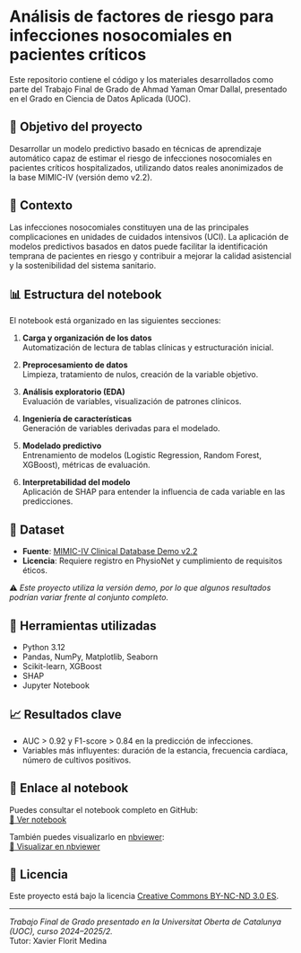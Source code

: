 # Análisis de factores de riesgo para infecciones nosocomiales en pacientes críticos

Este repositorio contiene el código y los materiales desarrollados como parte del Trabajo Final de Grado de Ahmad Yaman Omar Dallal, presentado en el Grado en Ciencia de Datos Aplicada (UOC).

## 🎯 Objetivo del proyecto

Desarrollar un modelo predictivo basado en técnicas de aprendizaje automático capaz de estimar el riesgo de infecciones nosocomiales en pacientes críticos hospitalizados, utilizando datos reales anonimizados de la base MIMIC-IV (versión demo v2.2).

## 🏥 Contexto

Las infecciones nosocomiales constituyen una de las principales complicaciones en unidades de cuidados intensivos (UCI). La aplicación de modelos predictivos basados en datos puede facilitar la identificación temprana de pacientes en riesgo y contribuir a mejorar la calidad asistencial y la sostenibilidad del sistema sanitario.

## 📊 Estructura del notebook

El notebook está organizado en las siguientes secciones:

1. **Carga y organización de los datos**  
   Automatización de lectura de tablas clínicas y estructuración inicial.

2. **Preprocesamiento de datos**  
   Limpieza, tratamiento de nulos, creación de la variable objetivo.

3. **Análisis exploratorio (EDA)**  
   Evaluación de variables, visualización de patrones clínicos.

4. **Ingeniería de características**  
   Generación de variables derivadas para el modelado.

5. **Modelado predictivo**  
   Entrenamiento de modelos (Logistic Regression, Random Forest, XGBoost), métricas de evaluación.

6. **Interpretabilidad del modelo**  
   Aplicación de SHAP para entender la influencia de cada variable en las predicciones.

## 🧪 Dataset

- **Fuente**: [MIMIC-IV Clinical Database Demo v2.2](https://physionet.org/content/mimiciv-demo/2.2/)
- **Licencia**: Requiere registro en PhysioNet y cumplimiento de requisitos éticos.

⚠️ *Este proyecto utiliza la versión demo, por lo que algunos resultados podrían variar frente al conjunto completo.*

## 🧰 Herramientas utilizadas

- Python 3.12
- Pandas, NumPy, Matplotlib, Seaborn
- Scikit-learn, XGBoost
- SHAP
- Jupyter Notebook

## 📈 Resultados clave

- AUC > 0.92 y F1-score > 0.84 en la predicción de infecciones.
- Variables más influyentes: duración de la estancia, frecuencia cardíaca, número de cultivos positivos.

## 📎 Enlace al notebook

Puedes consultar el notebook completo en GitHub:  
[🔗 Ver notebook](./TFG_OmarDallal_AhmadYaman.ipynb)

También puedes visualizarlo en [nbviewer](https://nbviewer.org/):  
[🔗 Visualizar en nbviewer](https://nbviewer.org/github/datasciyomar/TFG/TFG_OmarDallal_AhmadYaman.ipynb)  

## 📄 Licencia

Este proyecto está bajo la licencia [Creative Commons BY-NC-ND 3.0 ES](http://creativecommons.org/licenses/by-nc-nd/3.0/es/).

---

*Trabajo Final de Grado presentado en la Universitat Oberta de Catalunya (UOC), curso 2024–2025/2.*  
Tutor: Xavier Florit Medina
